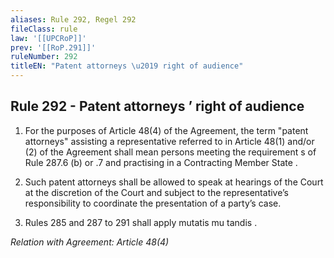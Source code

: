```yaml
---
aliases: Rule 292, Regel 292
fileClass: rule
law: '[[UPCRoP]]'
prev: '[[RoP.291]]'
ruleNumber: 292
titleEN: "Patent attorneys \u2019 right of audience"
---
```


## Rule 292 - Patent attorneys ’ right of audience

1. For the purposes of Article  48(4) of the Agreement, the term "patent attorneys" assisting a representative referred to in Article  48(1)  and/or (2)  of the Agreement shall mean persons meeting the requirement s of Rule 287.6 (b) or .7 and practising in a Contracting Member State . 

2. Such patent attorneys shall be allowed to speak at hearings of the Court at the discretion of the Court and subject to the representative’s responsibility to coordinate the presentation of a party’s case.  

3. Rules 285 and 287 to 291 shall apply mutatis mu tandis . 

*Relation with Agreement: Article 48(4)*
